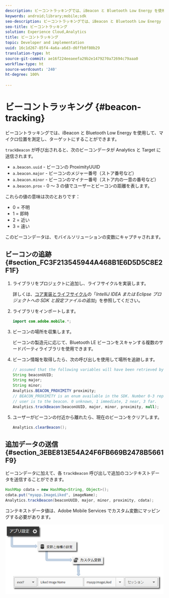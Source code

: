 ```yaml
---
description: ビーコントラッキングでは、iBeacon と Bluetooth Low Energy を使用して、マイクロ位置を測定し、ターゲットにすることができます。
keywords: android;library;mobile;sdk
seo-description: ビーコントラッキングでは、iBeacon と Bluetooth Low Energy を使用して、マイクロ位置を測定し、ターゲットにすることができます。
seo-title: ビーコントラッキング
solution: Experience Cloud,Analytics
title: ビーコントラッキング
topic: Developer and implementation
uuid: 16c1d267-85f4-4a6a-a6d3-d6ffb0f80b29
translation-type: ht
source-git-commit: ae16f224eeaeefa29b2e1479270a72694c79aaa0
workflow-type: ht
source-wordcount: '240'
ht-degree: 100%

---
```



# ビーコントラッキング {#beacon-tracking}

ビーコントラッキングでは、iBeacon と Bluetooth Low Energy を使用して、マイクロ位置を測定し、ターゲットにすることができます。

`trackBeacon` が呼び出されると、次のビーコンデータが Analytics と Target に送信されます。

* `a.beacon.uuid` - ビーコンの ProximityUUID
* `a.beacon.major` - ビーコンのメジャー番号（ストア番号など）
* `a.beacon.minor` - ビーコンのマイナー番号（ストア内の一意の番号など）
* `a.beacon.prox` - 0 ～ 3 の値でユーザーとビーコンの距離を表します。

これらの値の意味は次のとおりです：

* 0 = 不明
* 1 = 即時
* 2 = 近い
* 3 = 遠い

このビーコンデータは、モバイルソリューションの変数にキャプチャされます。

## ビーコンの追跡 {#section_FC3F213545944A468B1E6D5D5C8E2F1F}

1. ライブラリをプロジェクトに追加し、ライフサイクルを実装します。

   詳しくは、[コア実装とライフサイクル](/help/android/getting-started/dev-qs.md)の「*IntelliJ IDEA または Eclipse プロジェクトへの SDK と設定ファイルの追加*」を参照してください。

1. ライブラリをインポートします。

   ```java
   import com.adobe.mobile.*;
   ```

1. ビーコンの場所を収集します。

   ビーコンの製造元に応じて、Bluetooth LE ビーコンをスキャンする複数のサードパーティライブラリを使用できます。
1. ビーコン情報を取得したら、次の呼び出しを使用して場所を追跡します。

   ```java
   // assumed that the following variables will have been retrieved by the 3rd party beacon library 
   String beaconUUID; 
   String major; 
   String minor; 
   Analytics.BEACON_PROXIMITY proximity;  
   // BEACON_PROXIMITY is an enum available in the SDK. Number 0-3 representing how close the 
   // user is to the beacon. 0 unknown, 1 immediate, 2 near, 3 far.  
   Analytics.trackBeacon(beaconUUID, major, minor, proximity, null);
   ```

1. ユーザーがビーコンの付近から離れたら、現在のビーコンをクリアします。

   ```java
   Analytics.clearBeacon();
   ```

## 追加データの送信 {#section_3EBE813E54A24F6FB669B2478B5661F9}

ビーコンデータに加えて、各 `trackBeacon` 呼び出しで追加のコンテキストデータを送信することができます。

```java
HashMap cdata = new HashMap<String, Object>(); 
cdata.put("myapp.ImageLiked", imageName); 
Analytics.trackBeacon(beaconUUID, major, minor, proximity, cdata);
```

コンテキストデータ値は、Adobe Mobile Services でカスタム変数にマッピングする必要があります。

![](assets/map-variable-context-ltv.png)

